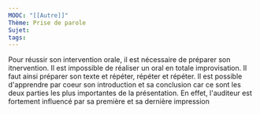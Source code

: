 ```yaml
---
MOOC: "[[Autre]]"
Thème: Prise de parole
Sujet:
tags:
---
```


Pour réussir son intervention orale, il est nécessaire de préparer son itnervention. Il est impossible de réaliser un oral en totale improvisation. Il faut ainsi préparer son texte et répéter, répéter et répéter. Il est possible d'apprendre par coeur son introduction et sa conclusion car ce sont les deux parties les plus importantes de la présentation. En effet, l'auditeur est fortement influencé par sa première et sa dernière impression

